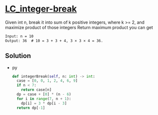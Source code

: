 # [LC_integer-break](https://leetcode.com/problems/integer-break)

Given int n, break it into sum of k positive integers, where k >= 2, and maximize product of those integers
Return maximum product you can get

```txt
Input: n = 10
Output: 36  # 10 = 3 + 3 + 4, 3 × 3 × 4 = 36.
```

## Solution

* py

  ```py
  def integerBreak(self, n: int) -> int:
    case = [0, 0, 1, 2, 4, 6, 9]
    if n < 7:
      return case[n]
    dp = case + [0] * (n - 6)
    for i in range(7, n + 1):
      dp[i] = 3 * dp[i - 3]
    return dp[-1]
  ```
